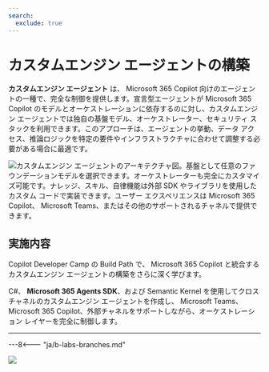 ```yaml
---
search:
  exclude: true
---
```

# カスタムエンジン エージェントの構築

**カスタムエンジン エージェント** は、 Microsoft 365 Copilot 向けのエージェントの一種で、完全な制御を提供します。宣言型エージェントが Microsoft 365 Copilot のモデルとオーケストレーションに依存するのに対し、カスタムエンジン エージェントでは独自の基盤モデル、オーケストレーター、セキュリティ スタックを利用できます。このアプローチは、エージェントの挙動、データ アクセス、推論ロジックを特定の要件やインフラストラクチャに合わせて調整する必要がある場合に最適です。

![カスタムエンジン エージェントのアーキテクチャ図。基盤として任意のファウンデーションモデルを選択できます。オーケストレーターも完全にカスタマイズ可能です。ナレッジ、スキル、自律機能は外部 SDK やライブラリを使用したカスタム コードで実装できます。ユーザー エクスペリエンスは Microsoft 365 Copilot、 Microsoft Teams、またはその他のサポートされるチャネルで提供できます。](../../assets/images/m365-custom-engine-agent.png)

## 実施内容

 Copilot Developer Camp の Build Path で、 Microsoft 365 Copilot と統合するカスタムエンジン エージェントの構築をさらに深く学びます。

 C#、 **Microsoft 365 Agents SDK**、および Semantic Kernel を使用してクロスチャネルのカスタムエンジン エージェントを作成し、 Microsoft Teams、 Microsoft 365 Copilot、外部チャネルをサポートしながら、オーケストレーション レイヤーを完全に制御します。

---

---8<--- "ja/b-labs-branches.md"

<img src="https://m365-visitor-stats.azurewebsites.net/copilot-camp/custom-engine/index--ja" />